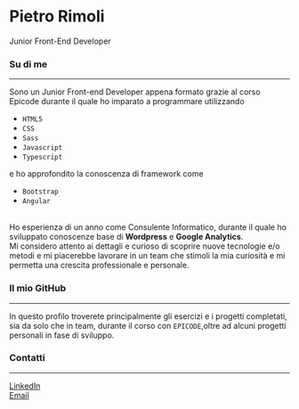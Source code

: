 <h1>Pietro Rimoli</h1>
<p>Junior Front-End Developer</p>


<h3> Su di me </h3>
<hr>
<p>Sono un Junior Front-end Developer appena formato grazie al corso Epicode durante il quale ho imparato a programmare utilizzando <ul><li><code>HTML5</code></li> <li><code>CSS</code></li><li><code>Sass</code></li> <li><code>Javascript</code></li> <li><code>Typescript</code></li></ul> e ho approfondito la conoscenza di framework come <ul><li><code>Bootstrap</code></li> <li><code>Angular</code></li></ul> <br> Ho esperienza di un anno come Consulente Informatico, durante il quale ho sviluppato conoscenze base di <strong>Wordpress</strong> e <strong>Google Analytics</strong>. <br> Mi considero attento ai dettagli e curioso di scoprire nuove tecnologie e/o metodi e mi piacerebbe lavorare in un team che stimoli la mia curiosità e mi permetta una crescita professionale e personale.</p>


<h3> Il mio GitHub </h3>
<hr>
<p>In questo profilo troverete principalmente gli esercizi e i progetti completati, sia da solo che in team, durante il corso con <code>EPICODE</code>,oltre ad alcuni progetti personali in fase di sviluppo. </p>



<h3> Contatti </h3>
<hr>
 <a href="https://www.linkedin.com/in/pietro-rimoli-982b0459/">LinkedIn</a> <br> <a href="mailto:pietro.rimoli89@gmail.com">Email</a>


